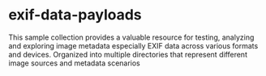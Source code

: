 # exif-data-payloads
This sample collection provides a valuable resource for testing, analyzing and exploring image metadata especially EXIF data across various formats and devices. Organized into multiple directories that represent different image sources and metadata scenarios
